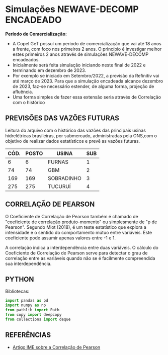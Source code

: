 # Simulações NEWAVE-DECOMP ENCADEADO

**Período de Comercialização:**
 -  A Copel GeT possuí um período de comercialização que vai até 18 anos a 
frente, com foco nos primeiros 2 anos. O princípio é investigar melhor estes 
primeiros 2 anos através de simulações NEWAVE-DECOMP encadeados.
 -  Inicialmente será feita simulação iniciando neste final de 2022 e 
terminando em dezembro de 2023.
 -  Por exemplo se iniciado em Setembro/2022, a previsão da Refinitiv vai até 
março de 2023. Para que a simulação encadeada alcance dezembro de 
2023, faz-se necessário estender, de alguma forma, projeção de afluência.
 -  Uma forma simples de fazer essa extensão seria através de Correlação com 
o histórico

## PREVISÕES DAS VAZÕES FUTURAS
Leitura do arquivo com o histórico das vazões das principais usinas hidrelétricas brasileiras,
por submercado, administradas pela ONS,com o objetivo de realizar dados estatísticos e prevê as vazões futuras.

|CÓD.| POSTO | USINA | SUB|
|---| --- |---|---|
|6|6| FURNAS| 1 |
|74|74| GBM | 2|
|169|169| SOBRADINHO | 3|
|275|275 | TUCURUÍ| 4|

## CORRELAÇÃO DE PEARSON

O Coeficiente de Correlação de Pearson também é chamado de "coeficiente de
correlação produto-momento" ou simplesmente de "ρ de Pearson". Segundo Miot (2018), é
um teste estatístico que explora a intensidade e o sentido do comportamento mútuo entre
variáveis. Este coeficiente pode assumir apenas valores entre -1 e 1.

A correlação indica a interdependência entre duas variáveis. O cálculo do
Coeficiente de Correlação de Pearson serve para detectar o grau de correlação entre as
variáveis quando não se é facilmente compreendida sua interdependência.


## PYTHON
Bibliotecas:
```python
import pandas as pd
import numpy as np
from pathlib import Path
from copy import deepcopy
from collections import deque
```


## REFERÊNCIAS

- [Artigo IME sobre a Correlação de Pearson](https://www.marinha.mil.br/spolm/sites/www.marinha.mil.br.spolm/files/DESENVOLVIMENTO%20DE%20UM%20C%C3%93DIGO%20EM%20PYTHON%20PARA%20GERA%C3%87%C3%83O%20DE%20MATRIZES%20DE%20CORRELA%C3%87%C3%83O%20DE%20PEARSON%20COM%20LA%C3%87OS%20A%20PARTIR%20DE%20N%20VARI%C3%81VEIS%20TOMADAS%20DUAS%20A%20DUAS.pdf)


